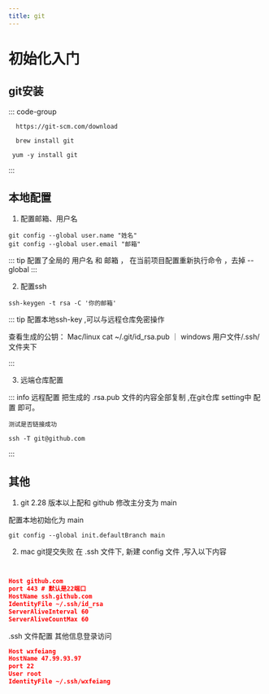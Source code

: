 ```yaml
---
title: git
---
```

# 初始化入门

## git安装

::: code-group

```init [windows]
  https://git-scm.com/download
```

``` [Mac]
  brew install git
```

```[Linux]
 yum -y install git
```
:::


## 本地配置



1. 配置邮箱、用户名
```
git config --global user.name "姓名"
git config --global user.email "邮箱"

```
::: tip
配置了全局的 用户名 和 邮箱 ， 在当前项目配置重新执行命令 ，去掉 --global
:::



2. 配置ssh

```
ssh-keygen -t rsa -C '你的邮箱'

```
::: tip
 配置本地ssh-key ,可以与远程仓库免密操作  

 查看生成的公钥：   Mac/linux  cat ~/.git/id_rsa.pub ｜  windows  用户文件/.ssh/文件夹下

:::

3. 远端仓库配置
>>>
::: info 远程配置
 把生成的 .rsa.pub 文件的内容全部复制 ,在git仓库 setting中 配置 即可。

 `测试是否链接成功`
```
ssh -T git@github.com

```

:::

## 其他
1. git 2.28 版本以上配和 github 修改主分支为 main

配置本地初始化为 main
```
git config --global init.defaultBranch main

```
2. mac git提交失败
 在 .ssh 文件下, 新建 config 文件 ,写入以下内容

``` json


Host github.com
port 443 # 默认是22端口
HostName ssh.github.com
IdentityFile ~/.ssh/id_rsa
ServerAliveInterval 60
ServerAliveCountMax 60

```

.ssh 文件配置 其他信息登录访问
``` json
Host wxfeiang
HostName 47.99.93.97
port 22
User root
IdentityFile ~/.ssh/wxfeiang

```

